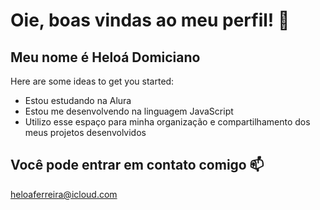 # Oie, boas vindas ao meu perfil! 👋

## Meu nome é Heloá Domiciano

Here are some ideas to get you started:

-  Estou estudando na Alura
-  Estou me desenvolvendo na linguagem JavaScript
-  Utilizo esse espaço para minha organização e compartilhamento dos meus projetos desenvolvidos

## Você pode entrar em contato comigo 📫
heloaferreira@icloud.com

